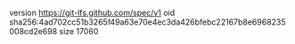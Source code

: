 version https://git-lfs.github.com/spec/v1
oid sha256:4ad702cc51b3265f49a63e70e4ec3da426bfebc22167b8e6968235008cd2e698
size 17060
